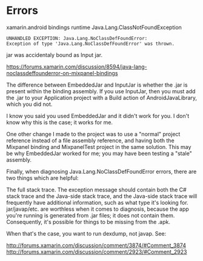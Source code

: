 # Errors

xamarin.android bindings runtime Java.Lang.ClassNotFoundException

	UNHANDLED EXCEPTION: Java.Lang.NoClassDefFoundError: 
	Exception of type 'Java.Lang.NoClassDefFoundError' was thrown.


jar was accidentaly bound as Input jar.


https://forums.xamarin.com/discussion/8594/java-lang-noclassdeffounderror-on-mixpanel-bindings

The difference between EmbeddedJar and InputJar is whether the .jar is present 
within the binding assembly. If you use InputJar, then you must add the .jar to 
your Application project with a Build action of AndroidJavaLibrary, which you 
did not.

I know you said you used EmbeddedJar and it didn't work for you. I don't know 
why this is the case; it works for me.

One other change I made to the project was to use a "normal" project reference 
instead of a file assembly reference, and having both the Mixpanel binding and 
MixpanelTest project in the same solution. This may be why EmbeddedJar worked 
for me; you may have been testing a "stale" assembly.

Finally, when diagnosing Java.Lang.NoClassDefFoundError errors, there are two 
things which are helpful:

The full stack trace. The exception message should contain both the C# stack 
trace and the Java-side stack trace, and the Java-side stack trace will 
frequently have additional information, such as what type it's looking for.
jar/javap/etc. are worthless when it comes to diagnosis, because the app you're 
running is generated from .jar files; it does not contain them. Consequently, 
it's possible for things to be missing from the .apk.

When that's the case, you want to run dexdump, not javap. See:

http://forums.xamarin.com/discussion/comment/3874/#Comment_3874
http://forums.xamarin.com/discussion/comment/2923/#Comment_2923